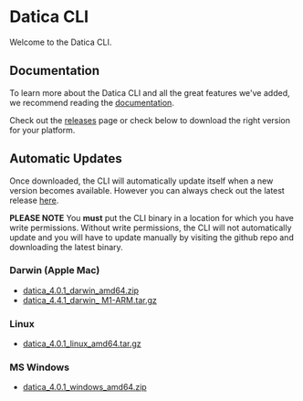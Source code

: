 # Datica CLI

Welcome to the Datica CLI.

## Documentation

To learn more about the Datica CLI and all the great features we've added, we recommend reading the [documentation](https://help.datica.com/hc/en-us/articles/115005672426).

Check out the [releases](https://github.com/daticahealth/cli/releases) page or check below to download the right version for your platform.

## Automatic Updates

Once downloaded, the CLI will automatically update itself when a new version becomes available. However you can always check out the latest release [here](https://github.com/daticahealth/cli/releases).

**PLEASE NOTE** You **must** put the CLI binary in a location for which you have write permissions. Without write permissions, the CLI will not automatically update and you will have to update manually by visiting the github repo and downloading the latest binary.

### Darwin (Apple Mac)

 * [datica\_4.0.1\_darwin\_amd64.zip](https://github.com/daticahealth/cli/releases/download/4.0.1/datica_4.0.1_darwin_amd64.zip)
 * [datica_4.4.1_darwin_ M1-ARM.tar.gz](https://github.com/daticahealth/cli/releases/download/4.4.1/datica_4.4.1_darwin_m1-arm.tar.gz)

### Linux

 * [datica\_4.0.1\_linux\_amd64.tar.gz](https://github.com/daticahealth/cli/releases/download/4.0.1/datica_4.0.1_linux_amd64.tar.gz)

### MS Windows

 * [datica\_4.0.1\_windows\_amd64.zip](https://github.com/daticahealth/cli/releases/download/4.0.1/datica_4.0.1_windows_amd64.zip)
